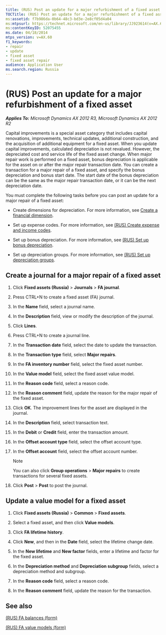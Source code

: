 ```yaml
---
title: (RUS) Post an update for a major refurbishment of a fixed asset
TOCTitle: (RUS) Post an update for a major refurbishment of a fixed asset
ms:assetid: f7b986da-0b64-48c3-bd3e-2e8cf05d4a04
ms:mtpsurl: https://technet.microsoft.com/en-us/library/JJ923614(v=AX.60)
ms:contentKeyID: 52075455
ms.date: 04/18/2014
mtps_version: v=AX.60
f1_keywords:
- repair
- update
- fixed asset
- fixed asset repair
audience: Application User
ms.search.region: Russia
---
```


# (RUS) Post an update for a major refurbishment of a fixed asset 


_**Applies To:** Microsoft Dynamics AX 2012 R3, Microsoft Dynamics AX 2012 R2_

Capital improvements is a special asset category that includes capital renovations, improvements, technical updates, additional construction, and the acquisition of additional equipment for a fixed asset. When you update capital improvements, calculated depreciation is not revalued. However, the depreciated cost and service life of the fixed asset change. When major repair work is performed on a fixed asset, bonus depreciation is applicable for the asset on or after the major repair transaction date. You can create a transaction for a major repair of a fixed asset, and specify the bonus depreciation and bonus start date. The start date of the bonus depreciation can be the same as the major repair transaction date, or it can be the next depreciation date.

You must complete the following tasks before you can post an update for a major repair of a fixed asset:

  - Create dimensions for depreciation. For more information, see [Create a financial dimension](create-a-financial-dimension.md).

  - Set up expense codes. For more information, see [(RUS) Create expense and income codes](rus-create-expense-and-income-codes.md).

  - Set up bonus depreciation. For more information, see [(RUS) Set up bonus depreciation](rus-set-up-bonus-depreciation.md).

  - Set up depreciation groups. For more information, see [(RUS) Set up depreciation groups](rus-set-up-depreciation-groups.md).

## Create a journal for a major repair of a fixed asset

1.  Click **Fixed assets (Russia)** \> **Journals** \> **FA journal**.

2.  Press CTRL+N to create a fixed asset (FA) journal.

3.  In the **Name** field, select a journal name.

4.  In the **Description** field, view or modify the description of the journal.

5.  Click **Lines**.

6.  Press CTRL+N to create a journal line.

7.  In the **Transaction date** field, select the date to update the transaction.

8.  In the **Transaction type** field, select **Major repairs**.

9.  In the **FA inventory number** field, select the fixed asset number.

10. In the **Value model** field, select the fixed asset value model.

11. In the **Reason code** field, select a reason code.

12. In the **Reason comment** field, update the reason for the major repair of the fixed asset.

13. Click **OK**. The improvement lines for the asset are displayed in the journal.

14. In the **Description** field, select transaction text.

15. In the **Debit** or **Credit** field, enter the transaction amount.

16. In the **Offset account type** field, select the offset account type.

17. In the **Offset account** field, select the offset account number.
    

    > [!NOTE]
    > <P>You can also click <STRONG>Group operations</STRONG> &gt; <STRONG>Major repairs</STRONG> to create transactions for several fixed assets.</P>



18. Click **Post** \> **Post** to post the journal.

## Update a value model for a fixed asset

1.  Click **Fixed assets (Russia)** \> **Common** \> **Fixed assets**.

2.  Select a fixed asset, and then click **Value models**.

3.  Click **FA lifetime history**.

4.  Click **New**, and then in the **Date** field, select the lifetime change date.

5.  In the **New lifetime** and **New factor** fields, enter a lifetime and factor for the fixed asset.

6.  In the **Depreciation method** and **Depreciation subgroup** fields, select a depreciation method and subgroup.

7.  In the **Reason code** field, select a reason code.

8.  In the **Reason comment** field, update the reason for the transaction.

## See also

[(RUS) FA balances (form)](https://technet.microsoft.com/en-us/library/jj711559\(v=ax.60\))

[(RUS) FA value models (form)](https://technet.microsoft.com/en-us/library/jj856113\(v=ax.60\))

  


